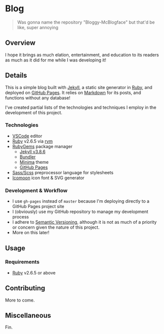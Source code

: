 # Blog

> Was gonna name the repository "Bloggy-McBlogface" but that'd be like, super annoying




## Overview

I hope it brings as much elation, entertainment, and education to its readers as much as it did for me while I was developing it!




## Details

This is a simple blog built with [Jekyll][jekyll-site], a static site generator in [Ruby][ruby-site], and deployed on [GitHub Pages][gh-pages].  It relies on [Markdown][markdown-wiki] for its posts, and functions without any database!

I've created partial lists of the technologies and techniques I employ in the development of this project.


### Technologies

 - [VSCode][vscode-site] editor
 - [Ruby][ruby-site] v2.6.5 via [rvm][rvm-site]
 - [RubyGems][rubygems-site] package manager
   - [Jekyll v3.8.6][jekyll-3.8.6-repo]
   - [Bundler][bundler-site]
   - [Minima][minima-repo] theme
   - [GitHub Pages][gh-pages-gem]
 - [Sass/Scss][sass-site] preprocessor language for stylesheets
 - [Icomoon][icomoon-site] icon font & SVG generator


### Development & Workflow

 - I use `gh-pages` instead of `master` because I'm deploying directly to a GitHub Pages project site
 - I (obviously) use my GitHub repository to manage my development process
 - I adhere to [Semantic Versioning][semver], although it is not as much of a priority or concern given the nature of this project.
 - More on this later!




## Usage


### Requirements

 - [Ruby][ruby-site] v2.6.5 or above




## Contributing

More to come.




## Miscellaneous

Fin.




[ruby-site]:https://www.ruby-lang.org/en/
[jekyll-site]:https://jekyllrb.com/
[gh-pages]:https://pages.github.com/
[markdown-wiki]:https://en.wikipedia.org/wiki/Markdown

[vscode-site]:https://code.visualstudio.com/
[rvm-site]:https://rvm.io/
[jekyll-3.8.6-repo]:https://github.com/jekyll/jekyll/tree/v3.8.6
[bundler-site]:https://bundler.io/
[rubygems-site]:https://rubygems.org/
[gh-pages-gem]:https://github.com/github/pages-gem
[minima-repo]:https://github.com/jekyll/minima
[sass-site]:https://sass-lang.com/
[icomoon-site]:https://icomoon.io

[git-workflow]:https://www.atlassian.com/git/tutorials/comparing-workflows/feature-branch-workflow
[git-branching]:https://nvie.com/posts/a-successful-git-branching-model/
[repo-issues]:https://github.com/loljoho/blog/issues
[repo-milestones]:https://github.com/loljoho/blog/milestones
[repo-projects]:https://github.com/loljoho/blog/projects
[gh-help-projects]:https://help.github.com/en/articles/about-project-boards
[semver]:https://semver.org/
